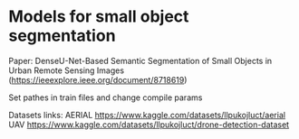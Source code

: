 # Models for small object segmentation

Paper: DenseU-Net-Based Semantic Segmentation of Small Objects in Urban Remote Sensing Images
(https://ieeexplore.ieee.org/document/8718619)


Set pathes in train files and change compile params

Datasets links:
AERIAL  https://www.kaggle.com/datasets/llpukojluct/aerial
UAV  https://www.kaggle.com/datasets/llpukojluct/drone-detection-dataset
